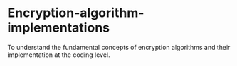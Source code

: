 # Encryption-algorithm-implementations
To understand the fundamental concepts of encryption algorithms and their implementation at the coding level.
